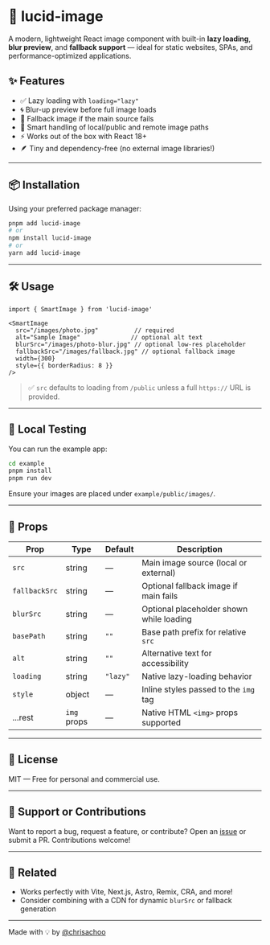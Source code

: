 # 📸 lucid-image

A modern, lightweight React image component with built-in **lazy loading**, **blur preview**, and **fallback support** — ideal for static websites, SPAs, and performance-optimized applications.

## ✨ Features

- ✅ Lazy loading with `loading="lazy"`
- 🌀 Blur-up preview before full image loads
- 🚨 Fallback image if the main source fails
- 🧠 Smart handling of local/public and remote image paths
- ⚡ Works out of the box with React 18+
- 🪶 Tiny and dependency-free (no external image libraries!)

---

## 📦 Installation

Using your preferred package manager:

```bash
pnpm add lucid-image
# or
npm install lucid-image
# or
yarn add lucid-image
```

---

## 🛠️ Usage

```tsx
import { SmartImage } from 'lucid-image'

<SmartImage
  src="/images/photo.jpg"          // required
  alt="Sample Image"              // optional alt text
  blurSrc="/images/photo-blur.jpg" // optional low-res placeholder
  fallbackSrc="/images/fallback.jpg" // optional fallback image
  width={300}
  style={{ borderRadius: 8 }}
/>
```

> ✅ `src` defaults to loading from `/public` unless a full `https://` URL is provided.

---

## 🧪 Local Testing

You can run the example app:

```bash
cd example
pnpm install
pnpm run dev
```

Ensure your images are placed under `example/public/images/`.

---

## 🧰 Props

| Prop         | Type     | Default    | Description                              |
|--------------|----------|------------|------------------------------------------|
| `src`        | string   | —          | Main image source (local or external)     |
| `fallbackSrc`| string   | —          | Optional fallback image if main fails     |
| `blurSrc`    | string   | —          | Optional placeholder shown while loading  |
| `basePath`   | string   | `""`       | Base path prefix for relative `src`       |
| `alt`        | string   | `""`       | Alternative text for accessibility        |
| `loading`    | string   | `"lazy"`   | Native lazy-loading behavior              |
| `style`      | object   | —          | Inline styles passed to the `img` tag     |
| ...rest      | `img` props | —       | Native HTML `<img>` props supported       |

---

## 🧾 License

MIT — Free for personal and commercial use.

---

## 🙋 Support or Contributions

Want to report a bug, request a feature, or contribute?
Open an [issue](https://github.com/chrisachoo/lucid-image/issues) or submit a PR. Contributions welcome!

---

## 🔗 Related

- Works perfectly with Vite, Next.js, Astro, Remix, CRA, and more!
- Consider combining with a CDN for dynamic `blurSrc` or fallback generation

---

Made with 💡 by [@chrisachoo](https://github.com/chrisachoo)
